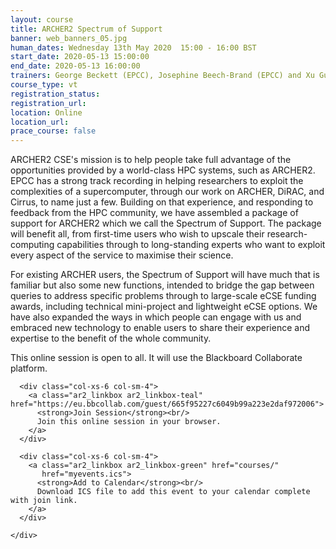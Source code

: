 ```yaml
---
layout: course
title: ARCHER2 Spectrum of Support
banner: web_banners_05.jpg
human_dates: Wednesday 13th May 2020  15:00 - 16:00 BST
start_date: 2020-05-13 15:00:00
end_date: 2020-05-13 16:00:00
trainers: George Beckett (EPCC), Josephine Beech-Brand (EPCC) and Xu Guo (EPCC)
course_type: vt
registration_status:
registration_url: 
location: Online
location_url: 
prace_course: false
---
```


ARCHER2 CSE's mission is to help people take full advantage of the opportunities provided by a world-class HPC systems, such as ARCHER2. EPCC has a strong track recording in helping researchers to exploit the complexities of a supercomputer, through our work on ARCHER, DiRAC, and Cirrus, to name just a few. Building on that experience, and responding to feedback from the HPC community, we have assembled a package of support for ARCHER2 which we call the Spectrum of Support. The package will benefit all, from first-time users who wish to upscale their research-computing capabilities through to long-standing experts who want to exploit every aspect of the service to maximise their science.

For existing ARCHER users, the Spectrum of Support will have much that is familiar but also some new functions, intended to bridge the gap between queries to address specific problems through to large-scale eCSE funding awards, including technical mini-project and lightweight eCSE options. We have also expanded the ways in which people can engage with us and embraced new technology to enable users to share their experience and expertise to the benefit of the whole community.


This online session is open to all.  It will use the Blackboard Collaborate platform. 

<section id="service">
  <div class="container">
    <div class="row ">	

      <div class="col-xs-6 col-sm-4">
        <a class="ar2_linkbox ar2_linkbox-teal" href="https://eu.bbcollab.com/guest/665f95227c6049b99a223e2daf972006">
          <strong>Join Session</strong><br/>
          Join this online session in your browser.
        </a>
      </div>

      <div class="col-xs-6 col-sm-4">
        <a class="ar2_linkbox ar2_linkbox-green" href="courses/"
           href="myevents.ics">
          <strong>Add to Calendar</strong><br/>
          Download ICS file to add this event to your calendar complete with join link.
        </a>
      </div>
										
    </div>
  </div>
</section>

